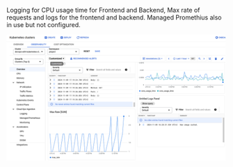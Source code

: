 Logging for CPU usage time for Frontend and Backend, Max rate of requests and logs for the frontend and backend. Managed Promethius also in use but not configured.

 ![Logs from Kubernetes cluster](image.png)